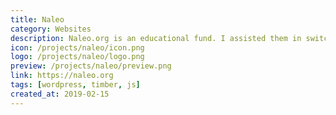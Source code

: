 ```yaml
---
title: Naleo
category: Websites
description: Naleo.org is an educational fund. I assisted them in switching platforms, recreating the site, and incorporating new components using Timber.
icon: /projects/naleo/icon.png
logo: /projects/naleo/logo.png
preview: /projects/naleo/preview.png
link: https://naleo.org
tags: [wordpress, timber, js]
created_at: 2019-02-15
---
```

